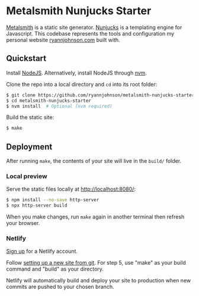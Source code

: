 # Metalsmith Nunjucks Starter

[Metalsmith](https://metalsmith.io/) is a static site generator. [Nunjucks](https://mozilla.github.io/nunjucks/) is a templating engine for Javascript. This codebase represents the tools and configuration my personal website [ryannjohnson.com](https://ryannjohnson.com/) built with.

## Quickstart

Install [NodeJS](https://nodejs.org/en/download/). Alternatively, install NodeJS through [nvm](https://github.com/nvm-sh/nvm#install--update-script).

Clone the repo into a local directory and `cd` into its root folder:

```bash
$ git clone https://github.com/ryannjohnson/metalsmith-nunjucks-starter
$ cd metalsmith-nunjucks-starter
$ nvm install  # Optional (nvm required)
```

Build the static site:

```bash
$ make
```

## Deployment

After running `make`, the contents of your site will live in the `build/` folder.

### Local preview

Serve the static files locally at <http://localhost:8080/>:

```bash
$ npm install --no-save http-server
$ npx http-server build
```

When you make changes, run `make` again in another terminal then refresh your browser.

### Netlify

[Sign up](https://app.netlify.com/signup) for a Netlify account.

Follow [setting up a new site from git](https://www.netlify.com/blog/2016/10/27/a-step-by-step-guide-deploying-a-static-site-or-single-page-app/). For step 5, use "make" as your build command and "build" as your directory.

Netlify will automatically build and deploy your site to production when new commits are pushed to your chosen branch.

